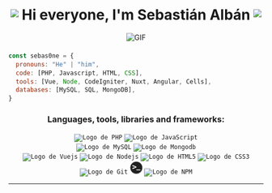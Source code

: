 <link rel="stylesheet" href="https://cdn.jsdelivr.net/gh/devicons/devicon@v2.9.0/devicon.min.css">
<div align="center"> 
   <h1><img src="https://media.giphy.com/media/12oufCB0MyZ1Go/giphy.gif" width="40" style="margin-bottom: 5px">
      Hi everyone, I'm <a>Sebasti&aacute;n Alb&aacute;n</a>
      <img src="https://media.giphy.com/media/12oufCB0MyZ1Go/giphy.gif" width="40" style="margin-bottom: 5px">
   </h1>
     <!-- <img align="center" alt="GIF" height="250px" src="https://media.giphy.com/media/GonOvAHwPK0PC/giphy.gif" /> -->
    <img align="center" alt="GIF" height="245px" src="https://media.giphy.com/media/BemKqR9RDK4V2/giphy.gif" style="margin-bottom: 5px;"/>
</div>

```javascript
const sebas0ne = {
  pronouns: "He" | "him",
  code: [PHP, Javascript, HTML, CSS],
  tools: [Vue, Node, CodeIgniter, Nuxt, Angular, Cells],
  databases: [MySQL, SQL, MongoDB],
}
```

<div align="center">

### Languages, tools, libraries and frameworks:
   
   <code><img src="https://img.icons8.com/officel/26/000000/php-logo.png" alt="Logo de PHP"/></code>
   <code><img src="https://img.icons8.com/color/26/000000/javascript.png" alt="Logo de JavaScript"/></code>   
   <code><img src="https://img.icons8.com/ios/40/000000/mysql-logo.png" alt="Logo de MySQL"/></code>
   <code><img src="https://img.icons8.com/color/32/000000/mongodb.png" alt="Logo de Mongodb"/></code>   
   <code><img src="https://img.icons8.com/color/26/000000/vue-js.png" alt="Logo de Vuejs"/></code>
   <code><img src="https://img.icons8.com/color/34/000000/nodejs.png" alt="Logo de Nodejs"/></code>
   <code><img src="https://img.icons8.com/color/26/000000/html-5.png" alt="Logo de HTML5"/></code>
   <code><img src="https://img.icons8.com/color/26/000000/css3.png" alt="Logo de CSS3"/></code>
   <code><img src="https://img.icons8.com/color/26/000000/git.png" alt="Logo de Git"/></code>
   <code><img height="25" src="https://raw.githubusercontent.com/github/explore/80688e429a7d4ef2fca1e82350fe8e3517d3494d/topics/terminal/terminal.png" alt="terminal"></code>
   <code><img src="https://img.icons8.com/color/30/000000/npm.png" alt="Logo de NPM"/></code>
</div>
<hr>
